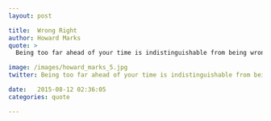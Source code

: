 ```yaml
---
layout: post

title:  Wrong Right
author: Howard Marks
quote: > 
  Being too far ahead of your time is indistinguishable from being wrong.

image: /images/howard_marks_5.jpg
twitter: Being too far ahead of your time is indistinguishable from being wrong. Howard Marks http://quotes.stockflare.com/

date:   2015-08-12 02:36:05
categories: quote

---
```



